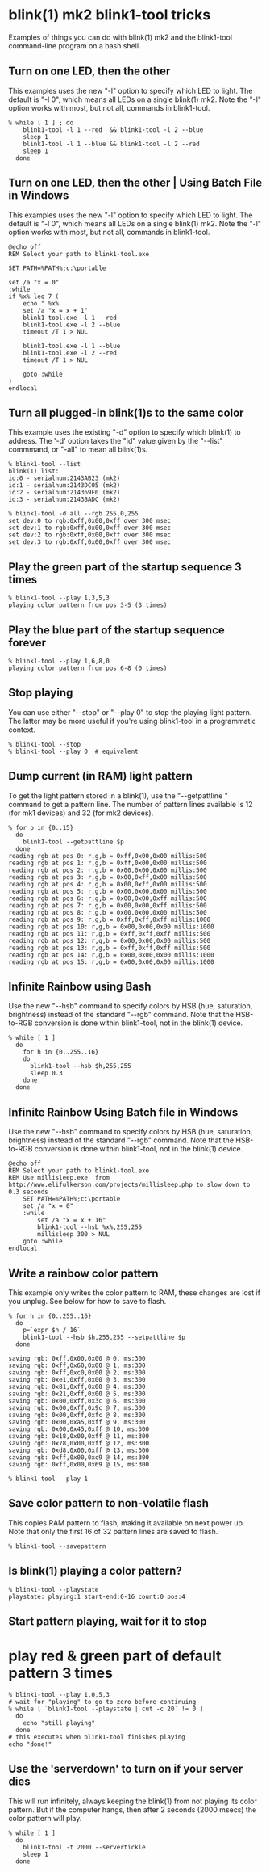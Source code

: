 
blink(1) mk2 blink1-tool tricks 
===============================

Examples of things you can do with blink(1) mk2
and the blink1-tool command-line program on a bash shell.


Turn on one LED, then the other
-------------------------------
This examples uses the new "-l" option to specify which LED to light.
The default is "-l 0", which means all LEDs on a single blink(1) mk2.
Note the "-l" option works with most, but not all, commands in blink1-tool.

    % while [ 1 ] ; do
        blink1-tool -l 1 --red  && blink1-tool -l 2 --blue
        sleep 1
        blink1-tool -l 1 --blue && blink1-tool -l 2 --red
        sleep 1
      done


Turn on one LED, then the other  |  Using Batch File in Windows  
------------------------------------------------------
This examples uses the new "-l" option to specify which LED to light.
The default is "-l 0", which means all LEDs on a single blink(1) mk2.
Note the "-l" option works with most, but not all, commands in blink1-tool.

    @echo off
    REM Select your path to blink1-tool.exe 

    SET PATH=%PATH%;c:\portable

    set /a "x = 0"
    :while
    if %x% leq 7 (
        echo " %x%
        set /a "x = x + 1"
	    blink1-tool.exe -l 1 --red  
	    blink1-tool.exe -l 2 --blue
	    timeout /T 1 > NUL

	    blink1-tool.exe -l 1 --blue
	    blink1-tool.exe -l 2 --red
	    timeout /T 1 > NUL

	    goto :while
    )
    endlocal


Turn all plugged-in blink(1)s to the same color
-----------------------------------------------
This example uses the existing "-d" option to specify which blink(1) to address.
The '-d' option takes the "id" value given by the "--list" commmand,
or "-all" to mean all blink(1)s.

    % blink1-tool --list
    blink(1) list:
    id:0 - serialnum:2143AB23 (mk2)
    id:1 - serialnum:2143DC05 (mk2)
    id:2 - serialnum:214369F0 (mk2)
    id:3 - serialnum:2143BADC (mk2)

    % blink1-tool -d all --rgb 255,0,255
    set dev:0 to rgb:0xff,0x00,0xff over 300 msec
    set dev:1 to rgb:0xff,0x00,0xff over 300 msec
    set dev:2 to rgb:0xff,0x00,0xff over 300 msec
    set dev:3 to rgb:0xff,0x00,0xff over 300 msec


Play the green part of the startup sequence 3 times
---------------------------------------------------

    % blink1-tool --play 1,3,5,3
    playing color pattern from pos 3-5 (3 times)


Play the blue part of the startup sequence forever
--------------------------------------------------

    % blink1-tool --play 1,6,8,0
    playing color pattern from pos 6-8 (0 times)


Stop playing
------------
You can use either "--stop" or "--play 0" to stop the playing light pattern.
The latter may be more useful if you're using blink1-tool in a programmatic context.

    % blink1-tool --stop
    % blink1-tool --play 0  # equivalent


Dump current (in RAM) light pattern
-----------------------------------
To get the light pattern stored in a blink(1), use the "--getpattline <n>" command
to get a pattern line.  The number of pattern lines available is 12 (for mk1 devices)
and 32 (for mk2 devices).

    % for p in {0..15}
      do
        blink1-tool --getpattline $p
      done
    reading rgb at pos 0: r,g,b = 0xff,0x00,0x00 millis:500
    reading rgb at pos 1: r,g,b = 0xff,0x00,0x00 millis:500
    reading rgb at pos 2: r,g,b = 0x00,0x00,0x00 millis:500
    reading rgb at pos 3: r,g,b = 0x00,0xff,0x00 millis:500
    reading rgb at pos 4: r,g,b = 0x00,0xff,0x00 millis:500
    reading rgb at pos 5: r,g,b = 0x00,0x00,0x00 millis:500
    reading rgb at pos 6: r,g,b = 0x00,0x00,0xff millis:500
    reading rgb at pos 7: r,g,b = 0x00,0x00,0xff millis:500
    reading rgb at pos 8: r,g,b = 0x00,0x00,0x00 millis:500
    reading rgb at pos 9: r,g,b = 0xff,0xff,0xff millis:1000
    reading rgb at pos 10: r,g,b = 0x00,0x00,0x00 millis:1000
    reading rgb at pos 11: r,g,b = 0xff,0xff,0xff millis:500
    reading rgb at pos 12: r,g,b = 0x00,0x00,0x00 millis:500
    reading rgb at pos 13: r,g,b = 0xff,0xff,0xff millis:500
    reading rgb at pos 14: r,g,b = 0x00,0x00,0x00 millis:1000
    reading rgb at pos 15: r,g,b = 0x00,0x00,0x00 millis:1000


Infinite Rainbow using Bash
---------------------------
Use the new "--hsb" command to specify colors by HSB (hue, saturation, brightness)
instead of the standard "--rgb" command.  Note that the HSB-to-RGB conversion
is done within blink1-tool, not in the blink(1) device.

    % while [ 1 ]
      do
        for h in {0..255..16}
        do
          blink1-tool --hsb $h,255,255
          sleep 0.3
        done
      done


Infinite Rainbow Using Batch file in Windows   
------------------------------------------------------
Use the new "--hsb" command to specify colors by HSB (hue, saturation, brightness)
instead of the standard "--rgb" command.  Note that the HSB-to-RGB conversion
is done within blink1-tool, not in the blink(1) device.


    @echo off
    REM Select your path to blink1-tool.exe 
    REM Use millisleep.exe  from http://www.elifulkerson.com/projects/millisleep.php to slow down to 0.3 seconds
        SET PATH=%PATH%;c:\portable
        set /a "x = 0"
        :while       
            set /a "x = x + 16"
	        blink1-tool --hsb %x%,255,255
	        millisleep 300 > NUL
	    goto :while    
    endlocal


Write a rainbow color pattern
-----------------------------
This example only writes the color pattern to RAM, these changes are lost
if you unplug.  See below for how to save to flash.

    % for h in {0..255..16}
      do
        p=`expr $h / 16`
        blink1-tool --hsb $h,255,255 --setpattline $p
      done
      
    saving rgb: 0xff,0x00,0x00 @ 0, ms:300
    saving rgb: 0xff,0x60,0x00 @ 1, ms:300
    saving rgb: 0xff,0xc0,0x00 @ 2, ms:300
    saving rgb: 0xe1,0xff,0x00 @ 3, ms:300
    saving rgb: 0x81,0xff,0x00 @ 4, ms:300
    saving rgb: 0x21,0xff,0x00 @ 5, ms:300
    saving rgb: 0x00,0xff,0x3c @ 6, ms:300
    saving rgb: 0x00,0xff,0x9c @ 7, ms:300
    saving rgb: 0x00,0xff,0xfc @ 8, ms:300
    saving rgb: 0x00,0xa5,0xff @ 9, ms:300
    saving rgb: 0x00,0x45,0xff @ 10, ms:300
    saving rgb: 0x18,0x00,0xff @ 11, ms:300
    saving rgb: 0x78,0x00,0xff @ 12, ms:300
    saving rgb: 0xd8,0x00,0xff @ 13, ms:300
    saving rgb: 0xff,0x00,0xc9 @ 14, ms:300
    saving rgb: 0xff,0x00,0x69 @ 15, ms:300

    % blink1-tool --play 1

Save color pattern to non-volatile flash 
----------------------------------------
This copies RAM pattern to flash, making it available on next power up.
Note that only the first 16 of 32 pattern lines are saved to flash.

    % blink1-tool --savepattern
    

Is blink(1) playing a color pattern?
------------------------------------

    % blink1-tool --playstate
    playstate: playing:1 start-end:0-16 count:0 pos:4


Start pattern playing, wait for it to stop
------------------------------------------

# play red & green part of default pattern 3 times
    % blink1-tool --play 1,0,5,3
    # wait for "playing" to go to zero before continuing
    % while [ `blink1-tool --playstate | cut -c 20` != 0 ]
      do
        echo "still playing"
      done
    # this executes when blink1-tool finishes playing
    echo "done!"


Use the 'serverdown' to turn on if your server dies
---------------------------------------------------
This will run infinitely, always keeping the blink(1) from not playing
its color pattern.  But if the computer hangs, then after 2 seconds (2000 msecs)
the color pattern will play.

    % while [ 1 ] 
      do
        blink1-tool -t 2000 --servertickle
        sleep 1
      done

